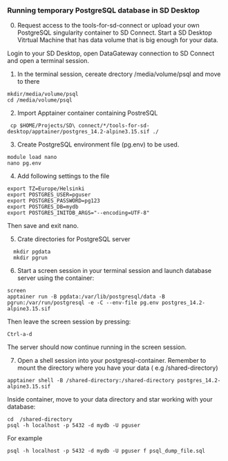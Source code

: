 ### Running temporary PostgreSQL database in SD Desktop



0. Request access to the tools-for-sd-connect or upload your own PostgreSQL singularity container to SD Connect. Start a SD Desktop Vitrtual Machine that has data volume that is big enough for your data. 

Login to your SD Desktop, open DataGateway connection to SD Connect and open a terminal session.





1. In the terminal session, cereate drectory /media/volume/psql and move to there

```text
mkdir/media/volume/psql
cd /media/volume/psql
```


2. Import Apptainer container containing PostreSQL

```text
 cp $HOME/Projects/SD\ connect/*/tools-for-sd-desktop/apptainer/postgres_14.2-alpine3.15.sif ./
```

3. Create PostgreSQL environment file (pg.env) to be used.

```text
module load nano
nano pg.env
```

4. Add following settings to the file

```text
export TZ=Europe/Helsinki
export POSTGRES_USER=pguser
export POSTGRES_PASSWORD=pg123
export POSTGRES_DB=mydb
export POSTGRES_INITDB_ARGS="--encoding=UTF-8"
```

Then save and exit nano.

5. Crate directories for PostgreSQL server

```text
  mkdir pgdata
  mkdir pgrun 
```

6. Start a screen session in your terminal session and launch database server using the container:

```text
screen
apptainer run -B pgdata:/var/lib/postgresql/data -B pgrun:/var/run/postgresql -e -C --env-file pg.env postgres_14.2-alpine3.15.sif

```
Then leave the screen session by pressing:

```text
Ctrl-a-d
```

The server should now continue running in the screen session.

7. Open a shell session into your postgresql-container. Remember to mount the directory where you have your data
( e.g /shared-directory)

```text
apptainer shell -B /shared-directory:/shared-directory postgres_14.2-alpine3.15.sif
```


Inside container, move to your data directory and star working with your database:

```text
cd  /shared-directory
psql -h localhost -p 5432 -d mydb -U pguser
```


For example

```text
psql -h localhost -p 5432 -d mydb -U pguser f psql_dump_file.sql
```


